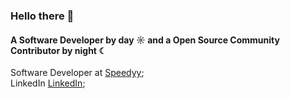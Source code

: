 ### Hello there 👋

#### A Software Developer by day ☼ and a Open Source Community Contributor by night ☾

Software Developer at [Speedyy](https://github.com/amogh-speedyy);<br>
LinkedIn [LinkedIn](https://www.linkedin.com/in/amogh-chavan/);<br>


